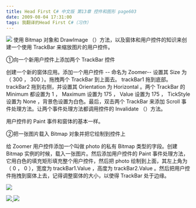 ```yaml
---
title: Head First C# 中文版 第13章 控件和图形 page603
date: 2009-08-04 17:31:00
tags: 我翻译的Head First C#（习作）
---
```

![](https://p-blog.csdn.net/images/p_blog_csdn_net/cuipengfei1/EntryImages/20090804/2009-08-04_17-10-38.jpg) 使用  Bitmap  对象和  DrawImage
（）方法，以及窗体和用户控件的知识来创建一个使用  TrackBar  来缩放图片的用户控件。

  

①向一个新用户控件上添加两个  TrackBar  控件

  

创建一个新的窗体应用。添加一个用户控件  \--  命名为  Zoomer--  设置其  Size  为（  300  ，  300  ）。拖拽两个
TrackBar  到上面去。  trackBar1  拖到底部。  trackBar2  拖到右侧，并设置其  Orientation  为
Horizontal  。两个  TrackBar  的  Minimum  都设置为  1  ，  Maximum  设置为  175  ，  Value
设置为  175  ，  TickStyle  设置为  None  ，背景色设置为白色。最后，双击两个  TrackBar  来添加  Scroll
事件处理方法。让两个事件处理方法都调用控件的  Invalidate  （）方法。

  

用户控件的  Paint  事件和窗体的基本一样。

  

②把一张图片载入  Bitmap  对象并把它绘制到控件上

  

给  Zoomer  用户控件添加一个叫做  photo  的私有  Bitmap  类型的字段。创建  Bitmap
实例的时候，载入一张图片。然后添加用户控件的  Paint  事件处理方法，它用白色的填充矩形填充整个用户控件，然后把  photo
绘制到上面，其左上角为（  0  ，  0  ），宽度为  trackBar1.Value  ，高度为  trackBar2.Value
。然后把用户控件拖拽到窗体上去，记得调整窗体的大小，以使得  TrackBar  处于边缘。

  

![](https://p-blog.csdn.net/images/p_blog_csdn_net/cuipengfei1/EntryImages/20090804/2009-08-04_17-28-10.jpg)



[ ![](https://profile.csdnimg.cn/5/2/5/3_cuipengfei1)
![](https://g.csdnimg.cn/static/user-reg-year/1x/11.png)
](https://blog.csdn.net/cuipengfei1)





